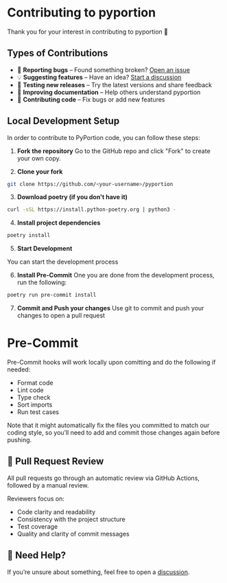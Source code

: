 # Contributing to pyportion
Thank you for your interest in contributing to pyportion 🎉

## Types of Contributions
* 🐛 **Reporting bugs** – Found something broken? [Open an issue](https://github.com/pyportion/pyportion/issues)
* 💡 **Suggesting features** – Have an idea? [Start a discussion](https://github.com/pyportion/pyportion/discussions)
* 🧪 **Testing new releases** – Try the latest versions and share feedback
* 🧱 **Improving documentation** – Help others understand pyportion
* 🧰 **Contributing code** – Fix bugs or add new features

## Local Development Setup

In order to contribute to PyPortion code, you can follow these steps:

1. **Fork the repository**
Go to the GitHub repo and click "Fork" to create your own copy.

2. **Clone your fork**
```bash
git clone https://github.com/<your-username>/pyportion
```

3. **Download poetry (if you don't have it)**
```bash
curl -sSL https://install.python-poetry.org | python3 -
```

4. **Install project dependencies**
```bash
poetry install
```

5. **Start Development**

You can start the development process

6. **Install Pre-Commit**
One you are done from the development process, run the following:
```bash
poetry run pre-commit install
```

7. **Commit and Push your changes**
Use git to commit and push your changes to open a pull request

# Pre-Commit

Pre-Commit hooks will work locally upon comitting and do the following if needed:
* Format code
* Lint code
* Type check
* Sort imports
* Run test cases

Note that it might automatically fix the files you committed to match our coding style, so you’ll need to add and commit those changes again before pushing.

## 🔄 Pull Request Review
All pull requests go through an automatic review via GitHub Actions, followed by a manual review.

Reviewers focus on:
* Code clarity and readability
* Consistency with the project structure
* Test coverage
* Quality and clarity of commit messages

## 💬 Need Help?
If you’re unsure about something, feel free to open a [discussion](https://github.com/pyportion/pyportion/discussions).
